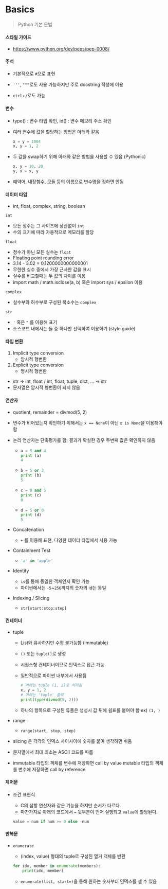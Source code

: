 # Basics

> Python 기본 문법



#### 스타일 가이드

- https://www.python.org/dev/peps/pep-0008/



#### 주석

- 기본적으로 `#`으로 표현
- `'''`, `"""`로도 사용 가능하지만 주로 docstring 작성에 이용

- `ctrl`+`/`로도 가능



#### 변수

- type() : 변수 타입 확인, id() : 변수 메모리 주소 확인

- 여러 변수에 값을 할당하는 방법은 아래와 같음

  ```python
  x = y = 1004
  x, y = 1, 2
  ```

- 두 값을 swap하기 위해 아래와 같은 방법을 사용할 수 있음 (Pythonic)

  ```python
  x, y = 10, 20
  y, x = x, y
  ```

- 예약어, 내장함수, 모듈 등의 이름으로 변수명을 정하면 안됨



#### 데이터 타입

- int, float, complex, string, boolean

`int`

- 모든 정수는 그 사이즈에 상관없이 `int`
- 수의 크기에 따라 가용적으로 메모리를 할당

`float`

- 정수가 아닌 모든 실수는 `float`
- Floating point rounding error
- 3.14 - 3.02 = 0.1200000000000001
- 무한한 실수 중에서 가장 근사한 값을 표시
- 실수를 비교할때는 두 값의 차이를 이용
- import math / math.isclose(a, b) 혹은 import sys / epsilon 이용

`complex`

- 실수부와 허수부로 구성된 복소수는 `complex`

`str`

- `'` 혹은 `"` 를 이용해 표기
- 소스코드 내에서는 둘 중 하나만 선택하여 이용하기 (style guide)



#### 타입 변환

1. Implicit type conversion
   - 암시적 형변환
2. Explicit type conversion
   - 명시적 형변환

- str => int, float / int, float, tuple, dict, ... => str
- 문자열은 암시적 형변환이 되지 않음



#### 연산자

- quotient, remainder = divmod(5, 2)
- 변수가 비어있는지 확인하기 위해서는 `x == None`이 아닌 `x is None`을 이용해야 함

- 논리 연산자는 단축평가를 함; 결과가 확실한 경우 두번째 값은 확인하지 않음

  - ```python
    a = 5 and 4
    print (a)
    4
    ```

  - ```python
    b = 5 or 3
    print (b)
    5
    ```
  - ```python
    c = 0 and 5
    print (c)
    0
    ```
  - ```python
    d = 5 or 0
    print (d)
    5
    ```

- Concatenation

  - `+` 를 이용해 표현, 다양한 데이터 타입에서 사용 가능

- Containment Test

  - ```python
    'a' in 'apple'
    ```

- Identity

  - `is`를 통해 동일한 객체인지 확인 가능
  - 파이썬에서는 `-5`~`256`까지의 숫자의 id는 동일

- Indexing / Slicing
  - `str[start:stop:step]`



#### 컨테이너

- tuple

  - List와 유사하지만 수정 불가능함 (immutable)

  - `()` 또는 `tuple()`로 생성

  - 시퀀스형 컨테이너이므로 인덱스로 접근 가능

  - 일반적으로 파이썬 내부에서 사용됨

    ```python
    # 아래는 tuple (1, 2)로 처리됨
    x, y = 1, 2
    # 아래는 'tuple' 출력
    print(type(divmod(5, 2)))
    ```

  - 하나의 항목으로 구성된 튜플은 생성시 값 뒤에 쉼표를 붙여야 함 ex) `(1, )`

- range

  - `range(start, stop, step)`

- slicing 은 각각의 인덱스 사이사이에 숫자를 붙여 생각하면 쉬움 

- 문자열에서 최대 최소는 ASCII 코드를 따름

- immutable 타입의 객체를 변수에 저장하면 call by value
  mutable 타입의 객체를 변수에 저장하면  call by reference



#### 제어문

- 조건 표현식

  - C의 삼항 연산자와 같은 기능을 하지만 순서가 다르다. 
  - 마찬가지로 아래의 코드에서 `=` 뒷부분이 먼저 실행되고 `value`에 할당된다.
  
  ```python
  value = num if num >= 0 else -num
  ```



#### 반복문

- `enumerate`

  - (index, value) 형태의 tuple로 구성된 열거 객체를 반환

  ```python
  for idx, member in enumerate(members):
      print(idx, member)
  ```

  - `enumerate(list, start=)`을 통해 원하는 숫자부터 인덱스를 셀 수 있음

